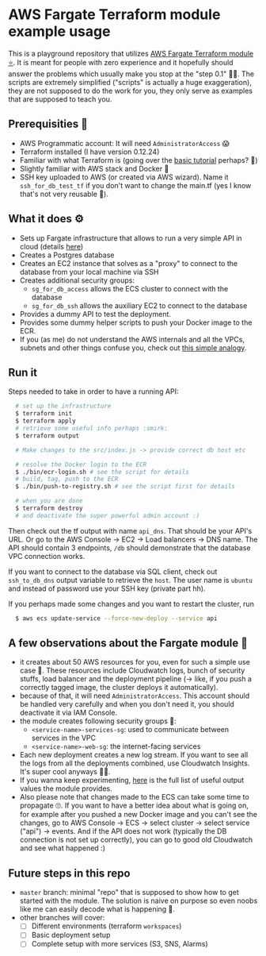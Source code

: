 # AWS Fargate Terraform module example usage

This is a playground repository that utilizes [AWS Fargate Terraform module ⭐️](https://github.com/strvcom/terraform-aws-fargate). It is meant for people with zero experience and it hopefully should answer the problems which usually make you stop at the "step 0.1" 🙏🙃. The scripts are extremely simplified ("scripts" is actually a huge exaggeration), they are not supposed to do the work for you, they only serve as examples that are supposed to teach you.

## Prerequisities 👒

- AWS Programmatic account: It will need `AdministratorAccess` 😱
- Terraform installed (I have version 0.12.24)
- Familiar with what Terraform is (going over the [basic tutorial](https://learn.hashicorp.com/terraform/getting-started/intro) perhaps? 🤔)
- Slightly familiar with AWS stack and Docker 🐳
- SSH key uploaded to AWS (or created via AWS wizard). Name it `ssh_for_db_test_tf` if you don't want to change the main.tf (yes I know that's not very reusable 🐒).

## What it does ⚙️

- Sets up Fargate infrastructure that allows to run a very simple API in cloud (details [here](https://github.com/strvcom/terraform-aws-fargate#technical-architecture))
- Creates a Postgres database
- Creates an EC2 instance that solves as a "proxy" to connect to the database from your local machine via SSH
- Creates additional security groups:
  - `sg_for_db_access` allows the ECS cluster to connect with the database
  - `sg_for_db_ssh` allows the auxiliary EC2 to connect to the database
- Provides a dummy API to test the deployment.
- Provides some dummy helper scripts to push your Docker image to the ECR.
- If you (as me) do not understand the AWS internals and all the VPCs, subnets and other things confuse you, check out [this simple analogy](https://stackoverflow.com/a/45235243).

## Run it

Steps needed to take in order to have a running API:

```bash
  # set up the infrastructure
  $ terraform init
  $ terraform apply
  # retrieve some useful info perhaps :smirk:
  $ terraform output

  # Make changes to the src/index.js -> provide correct db host etc

  # resolve the Docker login to the ECR
  $ ./bin/ecr-login.sh # see the script for details
  # build, tag, push to the ECR
  $ ./bin/push-to-registry.sh # see the script first for details

  # when you are done
  $ terraform destroy
  # and deactivate the super powerful admin account :)
```

Then check out the tf output with name `api_dns`. That should be your API's URL. Or go to the AWS Console -> EC2 -> Load balancers -> DNS name. The API should contain 3 endpoints, `/db` should demonstrate that the database VPC connection works.

If you want to connect to the database via SQL client, check out `ssh_to_db_dns` output variable to retrieve the `host`. The user name is `ubuntu` and instead of password use your SSH key (private part hh).

If you perhaps made some changes and you want to restart the cluster, run

```bash
  $ aws ecs update-service --force-new-deploy --service api
```

## A few observations about the Fargate module 👀

- it creates about 50 AWS resources for you, even for such a simple use case 👏. These resources include Cloudwatch logs, bunch of security stuffs, load balancer and the deployment pipeline (-> like, if you push a correctly tagged image, the cluster deploys it automatically).
- because of that, it will need `AdministratorAccess`. This account should be handled very carefully and when you don't need it, you should deactivate it via IAM Console.
- the module creates following security groups 🚧:
  - `<service-name>-services-sg`: used to communicate between services in the VPC
  - `<service-name>-web-sg`: the internet-facing services
- Each new deployment creates a new log stream. If you want to see all the logs from all the deployments combined, use Cloudwatch Insights. It's super cool anyways 🤷‍♀.
- If you wanna keep experimenting, [here](https://github.com/strvcom/terraform-aws-fargate/blob/master/outputs.tf) is the full list of useful output values the module provides.
- Also please note that changes made to the ECS can take some time to propagate 🙄. If you want to have a better idea about what is going on, for example after you pushed a new Docker image and you can't see the changes, go to AWS Console -> ECS -> select cluster -> select service ("api") -> events. And if the API does not work (typically the DB connection is not set up correctly), you can go to good old Cloudwatch and see what happened :)

## Future steps in this repo

- `master` branch: minimal "repo" that is supposed to show how to get started with the module. The solution is naive on purpose so even noobs like me can easily decode what is happening 👶.
- other branches will cover:
  - [ ] Different environments (terraform `workspaces`)
  - [ ] Basic deployment setup
  - [ ] Complete setup with more services (S3, SNS, Alarms)
